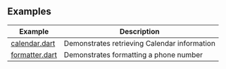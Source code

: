 ## Examples

| Example          | Description                                  |
| ---------------- | -------------------------------------------- |
| [calendar.dart]  | Demonstrates retrieving Calendar information |
| [formatter.dart] | Demonstrates formatting a phone number       |

[calendar.dart]: https://github.com/dart-windows/dartwinrt/blob/main/packages/windows_globalization/example/calendar.dart
[formatter.dart]: https://github.com/dart-windows/dartwinrt/blob/main/packages/windows_globalization/example/formatter.dart
